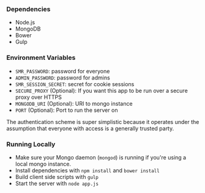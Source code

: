 ### Dependencies
- Node.js
- MongoDB
- Bower
- Gulp

### Environment Variables
- `SMR_PASSWORD`: password for everyone
- `ADMIN_PASSWORD`: password for admins
- `SMR_SESSION_SECRET`: secret for cookie sessions
- `SECURE_PROXY` (Optional): If you want this app to be run over a secure proxy over HTTPS
- `MONGODB_URI` (Optional): URI to mongo instance
- `PORT` (Optional): Port to run the server on

The authentication scheme is super simplistic because it operates under the assumption that everyone with access
is a generally trusted party.

### Running Locally
- Make sure your Mongo daemon (`mongod`) is running if you're using a local mongo instance.
- Install dependencies with `npm install` and `bower install`
- Build client side scripts with `gulp`
- Start the server with `node app.js`
